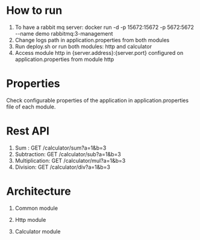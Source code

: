 # How to run 

1. To have a rabbit mq server: docker run -d -p 15672:15672 -p 5672:5672 --name demo rabbitmq:3-management
2. Change logs path in application.properties from both modules
3. Run deploy.sh or run both modules: http and calculator
4. Access module http in {server.address}:{server.port} configured on application.properties from module http

# Properties

Check configurable properties of the application in application.properties file of each module. 

# Rest API

1. Sum : GET /calculator/sum?a=1&b=3
2. Subtraction: GET /calculator/sub?a=1&b=3
3. Multiplication: GET /calculator/mul?a=1&b=3
4. Division: GET /calculator/div?a=1&b=3

# Architecture

1. Common module


2. Http module


3. Calculator module





